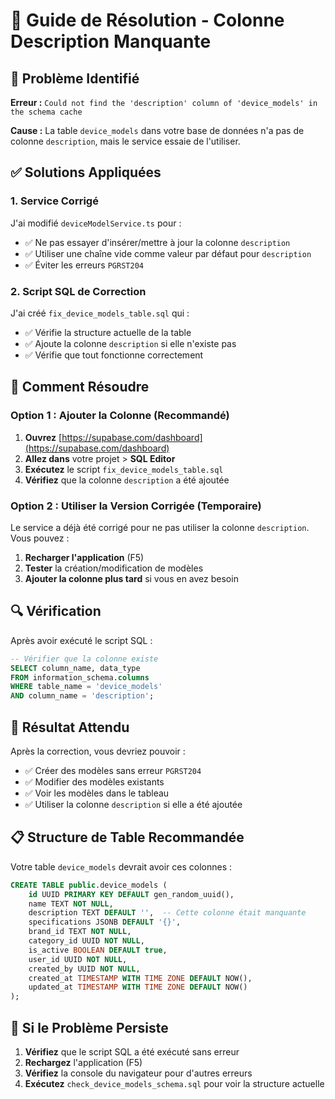 # 🔧 Guide de Résolution - Colonne Description Manquante

## 🐛 Problème Identifié

**Erreur :** `Could not find the 'description' column of 'device_models' in the schema cache`

**Cause :** La table `device_models` dans votre base de données n'a pas de colonne `description`, mais le service essaie de l'utiliser.

## ✅ Solutions Appliquées

### 1. **Service Corrigé**
J'ai modifié `deviceModelService.ts` pour :
- ✅ Ne pas essayer d'insérer/mettre à jour la colonne `description`
- ✅ Utiliser une chaîne vide comme valeur par défaut pour `description`
- ✅ Éviter les erreurs `PGRST204`

### 2. **Script SQL de Correction**
J'ai créé `fix_device_models_table.sql` qui :
- ✅ Vérifie la structure actuelle de la table
- ✅ Ajoute la colonne `description` si elle n'existe pas
- ✅ Vérifie que tout fonctionne correctement

## 🎯 Comment Résoudre

### **Option 1 : Ajouter la Colonne (Recommandé)**

1. **Ouvrez** [https://supabase.com/dashboard](https://supabase.com/dashboard)
2. **Allez dans** votre projet > **SQL Editor**
3. **Exécutez** le script `fix_device_models_table.sql`
4. **Vérifiez** que la colonne `description` a été ajoutée

### **Option 2 : Utiliser la Version Corrigée (Temporaire)**

Le service a déjà été corrigé pour ne pas utiliser la colonne `description`. Vous pouvez :
1. **Recharger l'application** (F5)
2. **Tester** la création/modification de modèles
3. **Ajouter la colonne plus tard** si vous en avez besoin

## 🔍 Vérification

Après avoir exécuté le script SQL :

```sql
-- Vérifier que la colonne existe
SELECT column_name, data_type 
FROM information_schema.columns 
WHERE table_name = 'device_models' 
AND column_name = 'description';
```

## 🎉 Résultat Attendu

Après la correction, vous devriez pouvoir :
- ✅ Créer des modèles sans erreur `PGRST204`
- ✅ Modifier des modèles existants
- ✅ Voir les modèles dans le tableau
- ✅ Utiliser la colonne `description` si elle a été ajoutée

## 📋 Structure de Table Recommandée

Votre table `device_models` devrait avoir ces colonnes :

```sql
CREATE TABLE public.device_models (
    id UUID PRIMARY KEY DEFAULT gen_random_uuid(),
    name TEXT NOT NULL,
    description TEXT DEFAULT '',  -- Cette colonne était manquante
    specifications JSONB DEFAULT '{}',
    brand_id TEXT NOT NULL,
    category_id UUID NOT NULL,
    is_active BOOLEAN DEFAULT true,
    user_id UUID NOT NULL,
    created_by UUID NOT NULL,
    created_at TIMESTAMP WITH TIME ZONE DEFAULT NOW(),
    updated_at TIMESTAMP WITH TIME ZONE DEFAULT NOW()
);
```

## 🚨 Si le Problème Persiste

1. **Vérifiez** que le script SQL a été exécuté sans erreur
2. **Rechargez** l'application (F5)
3. **Vérifiez** la console du navigateur pour d'autres erreurs
4. **Exécutez** `check_device_models_schema.sql` pour voir la structure actuelle
